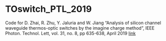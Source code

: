 # TOswitch_PTL_2019
 Code for D. Zhai, R. Zhu, Y. Jaluria and W. Jiang “Analysis of silicon channel waveguide thermos-optic switches by the imagine charge method”, IEEE Photon. Technol. Lett, vol. 31, no. 8, pp 635-638, April 2019 [link](https://ieeexplore.ieee.org/document/8660512/)
